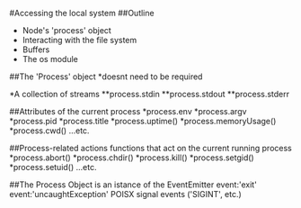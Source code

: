 #Accessing the local system
##Outline

* Node's 'process' object
* Interacting with the file system
* Buffers
* The os module

##The 'Process' object
*doesnt need to be required

*A collection of streams
**process.stdin
**process.stdout
**process.stderr

##Attributes of the current process
*process.env
*process.argv
*process.pid
*process.title
*process.uptime()
*process.memoryUsage()
*process.cwd()
...etc.

##Process-related actions
functions that act on the current running process
*process.abort()
*process.chdir()
*process.kill()
*process.setgid()
*process.setuid()
...etc.

##The Process Object is an istance of the EventEmitter
event:'exit'
event:'uncaughtException'
POISX signal events ('SIGINT', etc.)
